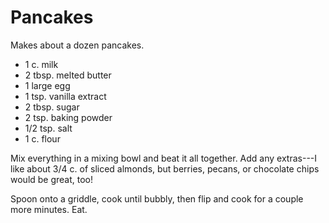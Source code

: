 # Pancakes

Makes about a dozen pancakes.

- 1 c. milk
- 2 tbsp. melted butter
- 1 large egg
- 1 tsp. vanilla extract
- 2 tbsp. sugar
- 2 tsp. baking powder
- 1/2 tsp. salt
- 1 c. flour

Mix everything in a mixing bowl and beat it all together. Add any extras---I
like about 3/4 c. of sliced almonds, but berries, pecans, or chocolate chips
would be great, too!

Spoon onto a griddle, cook until bubbly, then flip and cook for a couple more
minutes. Eat.
